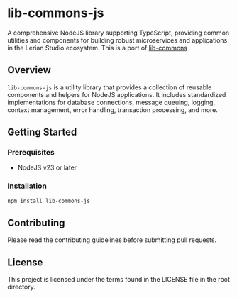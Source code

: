 # lib-commons-js

A comprehensive NodeJS library supporting TypeScript, providing common utilities and components for building robust microservices and applications in the Lerian Studio ecosystem.
This is a port of [lib-commons](https://github.com/LerianStudio/lib-commons)

## Overview

`lib-commons-js` is a utility library that provides a collection of reusable components and helpers for NodeJS applications. It includes standardized implementations for database connections, message queuing, logging, context management, error handling, transaction processing, and more.

## Getting Started

### Prerequisites

- NodeJS v23 or later

### Installation

```bash
npm install lib-commons-js
```

## Contributing

Please read the contributing guidelines before submitting pull requests.

## License

This project is licensed under the terms found in the LICENSE file in the root directory.
